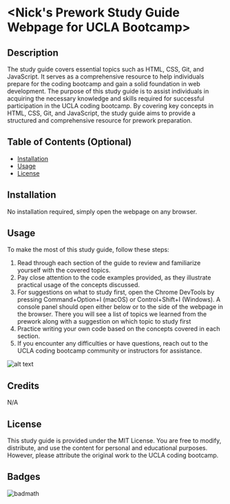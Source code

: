 # <Nick's Prework Study Guide Webpage for UCLA Bootcamp>

## Description

The study guide covers essential topics such as HTML, CSS, Git, and JavaScript. It serves as a comprehensive resource to help individuals prepare for the coding bootcamp and gain a solid foundation in web development. The purpose of this study guide is to assist individuals in acquiring the necessary knowledge and skills required for successful participation in the UCLA coding bootcamp. By covering key concepts in HTML, CSS, Git, and JavaScript, the study guide aims to provide a structured and comprehensive resource for prework preparation.

## Table of Contents (Optional)

- [Installation](#installation)
- [Usage](#usage)
- [License](#license)

## Installation

No installation required, simply open the webpage on any browser.

## Usage

To make the most of this study guide, follow these steps:

1. Read through each section of the guide to review and familiarize yourself with the covered topics.
2. Pay close attention to the code examples provided, as they illustrate practical usage of the concepts discussed.
3. For suggestions on what to study first, open the Chrome DevTools by pressing Command+Option+I (macOS) or Control+Shift+I (Windows). A console panel should open either below or to the side of the webpage in the browser. There you will see a list of topics we learned from the prework along with a suggestion on which topic to study first
4. Practice writing your own code based on the concepts covered in each section.
5. If you encounter any difficulties or have questions, reach out to the UCLA coding bootcamp community or instructors for assistance.

![alt text](assets/images/screenshot.png)

## Credits

N/A

## License

This study guide is provided under the MIT License. You are free to modify, distribute, and use the content for personal and educational purposes. However, please attribute the original work to the UCLA coding bootcamp.

## Badges

![badmath](https://img.shields.io/github/languages/top/nielsenjared/badmath)
